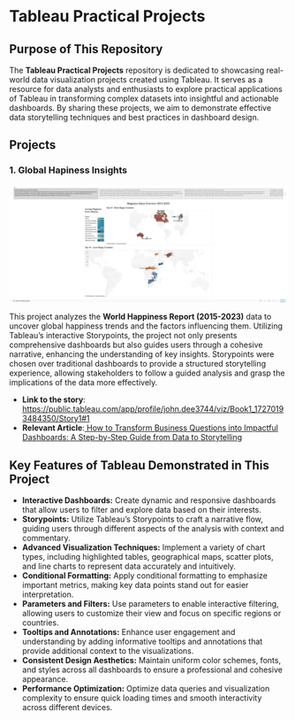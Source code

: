 # Tableau Practical Projects


## Purpose of This Repository

The **Tableau Practical Projects** repository is dedicated to showcasing real-world data visualization projects created using Tableau. It serves as a resource for data analysts and enthusiasts to explore practical applications of Tableau in transforming complex datasets into insightful and actionable dashboards. By sharing these projects, we aim to demonstrate effective data storytelling techniques and best practices in dashboard design.

## Projects

### 1. Global Hapiness Insights
![Story Overview](https://github.com/datpro12345/tableau-practical-projects/blob/master/Global-Happiness-Insights/screenshot/Screenshot%202024-09-23%20at%2001.11.11.png?raw=true)

This project analyzes the **World Happiness Report (2015-2023)** data to uncover global happiness trends and the factors influencing them. Utilizing Tableau’s interactive Storypoints, the project not only presents comprehensive dashboards but also guides users through a cohesive narrative, enhancing the understanding of key insights. Storypoints were chosen over traditional dashboards to provide a structured storytelling experience, allowing stakeholders to follow a guided analysis and grasp the implications of the data more effectively.

- **Link to the story**: https://public.tableau.com/app/profile/john.dee3744/viz/Book1_17270193484350/Story1#1
- **Relevant Article**:[ How to Transform Business Questions into Impactful Dashboards: A Step-by-Step Guide from Data to Storytelling ](https://datchinhquangnguyen.substack.com/p/how-to-transform-business-questions)

## Key Features of Tableau Demonstrated in This Project

- **Interactive Dashboards:** Create dynamic and responsive dashboards that allow users to filter and explore data based on their interests.
- **Storypoints:** Utilize Tableau’s Storypoints to craft a narrative flow, guiding users through different aspects of the analysis with context and commentary.
- **Advanced Visualization Techniques:** Implement a variety of chart types, including highlighted tables, geographical maps, scatter plots, and line charts to represent data accurately and intuitively.
- **Conditional Formatting:** Apply conditional formatting to emphasize important metrics, making key data points stand out for easier interpretation.
- **Parameters and Filters:** Use parameters to enable interactive filtering, allowing users to customize their view and focus on specific regions or countries.
- **Tooltips and Annotations:** Enhance user engagement and understanding by adding informative tooltips and annotations that provide additional context to the visualizations.
- **Consistent Design Aesthetics:** Maintain uniform color schemes, fonts, and styles across all dashboards to ensure a professional and cohesive appearance.
- **Performance Optimization:** Optimize data queries and visualization complexity to ensure quick loading times and smooth interactivity across different devices.

